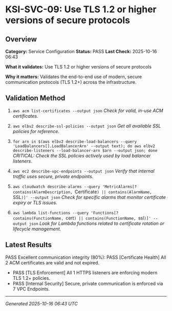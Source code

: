 # KSI-SVC-09: Use TLS 1.2 or higher versions of secure protocols

## Overview

**Category:** Service Configuration
**Status:** PASS
**Last Check:** 2025-10-16 06:43

**What it validates:** Use TLS 1.2 or higher versions of secure protocols

**Why it matters:** Validates the end-to-end use of modern, secure communication protocols (TLS 1.2+) across the infrastructure.

## Validation Method

1. `aws acm list-certificates --output json`
   *Check for valid, in-use ACM certificates.*

2. `aws elbv2 describe-ssl-policies --output json`
   *Get all available SSL policies for reference.*

3. `for arn in $(aws elbv2 describe-load-balancers --query 'LoadBalancers[].LoadBalancerArn' --output text); do aws elbv2 describe-listeners --load-balancer-arn $arn --output json; done`
   *CRITICAL: Check the SSL policies actively used by load balancer listeners.*

4. `aws ec2 describe-vpc-endpoints --output json`
   *Verify that internal traffic uses secure, private endpoints.*

5. `aws cloudwatch describe-alarms --query 'MetricAlarms[?contains(AlarmDescription, `Certificate`) || contains(AlarmName, `SSL`)]' --output json`
   *Check for specific alarms that monitor certificate expiry or TLS issues.*

6. `aws lambda list-functions --query 'Functions[?contains(FunctionName, `cert`) || contains(FunctionName, `ssl`)]' --output json`
   *Look for Lambda functions related to certificate rotation or lifecycle management.*

## Latest Results

PASS Excellent communication integrity (80%): PASS [Certificate Health] All 2 ACM certificates are valid and not expired.
- PASS [TLS Enforcement] All 1 HTTPS listeners are enforcing modern TLS 1.2+ policies.
- PASS [Internal Security] Secure, private communication is enforced via 7 VPC Endpoints.

---
*Generated 2025-10-16 06:43 UTC*